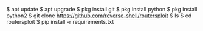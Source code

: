 $ apt update
$ apt upgrade
$ pkg install git
$ pkg install python
$ pkg install python2
$ git clone https://github.com/reverse-shell/routersploit
$ Is
$ cd routersploit
$ pip install -r requirements.txt

